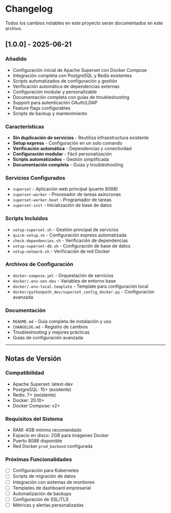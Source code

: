 # Changelog

Todos los cambios notables en este proyecto serán documentados en este archivo.

## [1.0.0] - 2025-06-21

### Añadido
- Configuración inicial de Apache Superset con Docker Compose
- Integración completa con PostgreSQL y Redis existentes
- Scripts automatizados de configuración y gestión
- Verificación automática de dependencias externas
- Configuración modular y personalizable
- Documentación completa con guías de troubleshooting
- Support para autenticación OAuth/LDAP
- Feature flags configurables
- Scripts de backup y mantenimiento

### Características
- **Sin duplicación de servicios** - Reutiliza infraestructura existente
- **Setup express** - Configuración en un solo comando
- **Verificación automática** - Dependencias y conectividad
- **Configuración modular** - Fácil personalización
- **Scripts automatizados** - Gestión simplificada
- **Documentación completa** - Guías y troubleshooting

### Servicios Configurados
- `superset` - Aplicación web principal (puerto 8088)
- `superset-worker` - Procesador de tareas asíncronas
- `superset-worker-beat` - Programador de tareas
- `superset-init` - Inicialización de base de datos

### Scripts Incluidos
- `setup-superset.sh` - Gestión principal de servicios
- `quick-setup.sh` - Configuración express automatizada
- `check-dependencies.sh` - Verificación de dependencias
- `setup-superset-db.sh` - Configuración de base de datos
- `setup-network.sh` - Verificación de red Docker

### Archivos de Configuración
- `docker-compose.yml` - Orquestación de servicios
- `docker/.env-non-dev` - Variables de entorno base
- `docker/.env-local.template` - Template para configuración local
- `docker/pythonpath_dev/superset_config_docker.py` - Configuración avanzada

### Documentación
- `README.md` - Guía completa de instalación y uso
- `CHANGELOG.md` - Registro de cambios
- Troubleshooting y mejores prácticas
- Guías de configuración avanzada

---

## Notas de Versión

### Compatibilidad
- Apache Superset: latest-dev
- PostgreSQL: 15+ (existente)
- Redis: 7+ (existente)
- Docker: 20.10+
- Docker Compose: v2+

### Requisitos del Sistema
- RAM: 4GB mínimo recomendado
- Espacio en disco: 2GB para imágenes Docker
- Puerto 8088 disponible
- Red Docker `prod_backend` configurada

### Próximas Funcionalidades
- [ ] Configuración para Kubernetes
- [ ] Scripts de migración de datos
- [ ] Integración con sistemas de monitoreo
- [ ] Templates de dashboard empresarial
- [ ] Automatización de backups
- [ ] Configuración de SSL/TLS
- [ ] Métricas y alertas personalizadas